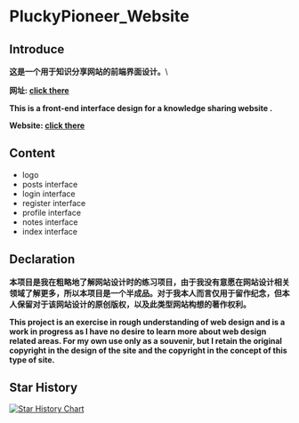 # PluckyPioneer_Website

## Introduce

**这是一个用于知识分享网站的前端界面设计。**\

**网址: [click there](https://pluckypioneer.github.io/)**

**This is a front-end interface design for a knowledge sharing website .**

**Website: [click there](https://pluckypioneer.github.io/)**

## Content
- logo
- posts interface
- login interface
- register interface
- profile interface
- notes interface
- index interface

## Declaration

**本项目是我在粗略地了解网站设计时的练习项目，由于我没有意愿在网站设计相关领域了解更多，所以本项目是一个半成品。对于我本人而言仅用于留作纪念，但本人保留对于该网站设计的原创版权，以及此类型网站构想的著作权利。**

**This project is an exercise in rough understanding of web design and is a work in progress as I have no desire to learn more about web design related areas. For my own use only as a souvenir, but I retain the original copyright in the design of the site and the copyright in the concept of this type of site.**

## Star History

[![Star History Chart](https://api.star-history.com/svg?repos=pluckypioneer/pluckypioneer.github.io&type=Date)](https://www.star-history.com/#pluckypioneer/pluckypioneer.github.io&Date)
